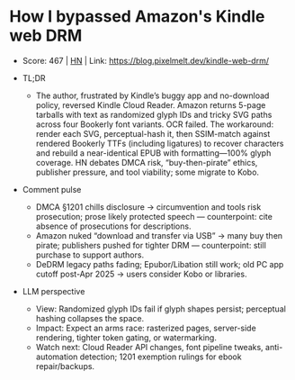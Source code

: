 # How I bypassed Amazon's Kindle web DRM

- Score: 467 | [HN](https://news.ycombinator.com/item?id=45610226) | Link: https://blog.pixelmelt.dev/kindle-web-drm/

- TL;DR
  - The author, frustrated by Kindle’s buggy app and no-download policy, reversed Kindle Cloud Reader. Amazon returns 5-page tarballs with text as randomized glyph IDs and tricky SVG paths across four Bookerly font variants. OCR failed. The workaround: render each SVG, perceptual-hash it, then SSIM-match against rendered Bookerly TTFs (including ligatures) to recover characters and rebuild a near-identical EPUB with formatting—100% glyph coverage. HN debates DMCA risk, “buy-then-pirate” ethics, publisher pressure, and tool viability; some migrate to Kobo.

- Comment pulse
  - DMCA §1201 chills disclosure → circumvention and tools risk prosecution; prose likely protected speech — counterpoint: cite absence of prosecutions for descriptions.
  - Amazon nuked “download and transfer via USB” → many buy then pirate; publishers pushed for tighter DRM — counterpoint: still purchase to support authors.
  - DeDRM legacy paths fading; Epubor/Libation still work; old PC app cutoff post-Apr 2025 → users consider Kobo or libraries.

- LLM perspective
  - View: Randomized glyph IDs fail if glyph shapes persist; perceptual hashing collapses the space.
  - Impact: Expect an arms race: rasterized pages, server-side rendering, tighter token gating, or watermarking.
  - Watch next: Cloud Reader API changes, font pipeline tweaks, anti-automation detection; 1201 exemption rulings for ebook repair/backups.
